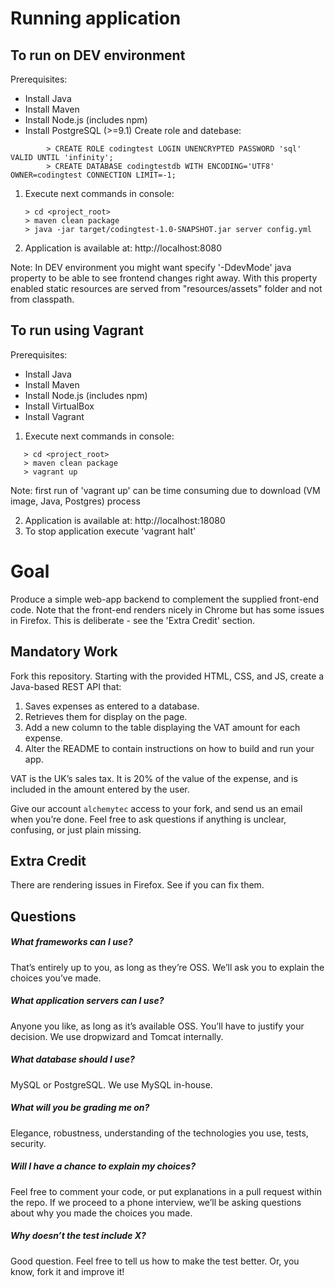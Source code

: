 Running application
===================

To run on DEV environment
------------------
Prerequisites:
   - Install Java
   - Install Maven
   - Install Node.js (includes npm)
   - Install PostgreSQL (>=9.1)
     Create role and datebase:
```
        > CREATE ROLE codingtest LOGIN UNENCRYPTED PASSWORD 'sql' VALID UNTIL 'infinity';
        > CREATE DATABASE codingtestdb WITH ENCODING='UTF8' OWNER=codingtest CONNECTION LIMIT=-1;
```

1. Execute next commands in console:
   ```
   > cd <project_root>
   > maven clean package
   > java -jar target/codingtest-1.0-SNAPSHOT.jar server config.yml
   ```
2. Application is available at: http://localhost:8080

Note: In DEV environment you might want specify '-DdevMode' java property to be able to see frontend changes
      right away. With this property enabled static resources are served from "resources/assets" folder and not
      from classpath.

To run using Vagrant
--------------------
Prerequisites:
   - Install Java
   - Install Maven
   - Install Node.js (includes npm)
   - Install VirtualBox
   - Install Vagrant

1. Execute next commands in console:
```
   > cd <project_root>
   > maven clean package
   > vagrant up
```
   Note: first run of 'vagrant up' can be time consuming due to download (VM image, Java, Postgres) process

2. Application is available at: http://localhost:18080
3. To stop application execute 'vagrant halt'


Goal
====
Produce a simple web-app backend to complement the supplied front-end code. Note that the front-end renders nicely in Chrome but has some issues in Firefox. This is deliberate - see the 'Extra Credit' section.

Mandatory Work
--------------
Fork this repository. Starting with the provided HTML, CSS, and JS, create a Java-based REST API that:

1. Saves expenses as entered to a database.
2. Retrieves them for display on the page. 
3. Add a new column to the table displaying the VAT amount for each expense.
4. Alter the README to contain instructions on how to build and run your app.

VAT is the UK’s sales tax. It is 20% of the value of the expense, and is included in the amount entered by the user.

Give our account `alchemytec` access to your fork, and send us an email when you’re done. Feel free to ask questions if anything is unclear, confusing, or just plain missing.

Extra Credit
------------
There are rendering issues in Firefox. See if you can fix them.


Questions
---------
##### What frameworks can I use?
That’s entirely up to you, as long as they’re OSS. We’ll ask you to explain the choices you’ve made.

##### What application servers can I use?
Anyone you like, as long as it’s available OSS. You’ll have to justify your decision. We use dropwizard and Tomcat internally. 

##### What database should I use?
MySQL or PostgreSQL. We use MySQL in-house.

##### What will you be grading me on?
Elegance, robustness, understanding of the technologies you use, tests, security. 

##### Will I have a chance to explain my choices?
Feel free to comment your code, or put explanations in a pull request within the repo. If we proceed to a phone interview, we’ll be asking questions about why you made the choices you made. 

##### Why doesn’t the test include X?
Good question. Feel free to tell us how to make the test better. Or, you know, fork it and improve it!
